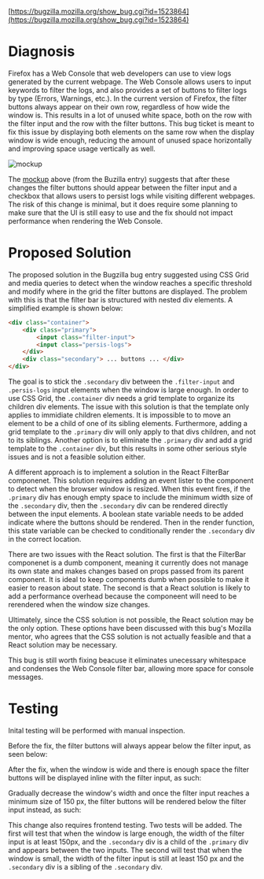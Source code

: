 [https://bugzilla.mozilla.org/show_bug.cgi?id=1523864](https://bugzilla.mozilla.org/show_bug.cgi?id=1523864)

# Diagnosis

Firefox has a Web Console that web developers can use to view logs generated by the current webpage. The Web Console allows users to input keywords to filter the logs, and also provides a set of buttons to filter logs by type (Errors, Warnings, etc.). In the current version of Firefox, the filter buttons always appear on their own row, regardless of how wide the window is. This results in a lot of unused white space, both on the row with the filter input and the row with the filter buttons. This bug ticket is meant to fix this issue by displaying both elements on the same row when the display window is wide enough, reducing the amount of unused space horizontally and improving space usage vertically as well.

![mockup](https://bugzilla.mozilla.org/attachment.cgi?id=9042395)

The [mockup](https://bugzilla.mozilla.org/attachment.cgi?id=9042395) above (from the Buzilla entry) suggests that after these changes the filter buttons should appear between the filter input and a checkbox that allows users to persist logs while visiting different webpages. The risk of this change is minimal, but it does require some planning to make sure that the UI is still easy to use and the fix should not impact performance when rendering the Web Console.


# Proposed Solution

The proposed solution in the Bugzilla bug entry suggested using CSS Grid and media queries to detect when the window reaches a specific threshold and modify where in the grid the filter buttons are displayed. The problem with this is that the filter bar is structured with nested div elements. A simplified example is shown below:

```HTML
<div class="container">
    <div class="primary">
        <input class="filter-input">
        <input class="persis-logs">
    </div>
    <div class="secondary"> ... buttons ... </div>
</div>
```

The goal is to stick the `.secondary` div between the `.filter-input` and `.persis-logs` input elements when the window is large enough. In order to use CSS Grid, the `.container` div needs a grid template to organize its children div elements. The issue with this solution is that the template only applies to immidiate children elements. It is impossible to to move an element to be a child of one of its sibling elements. Furthermore, adding a grid template to the `.primary` div will only apply to that divs children, and not to its siblings. Another option is to eliminate the `.primary` div and add a grid template to the `.container` div, but this results in some other serious style issues and is not a feasible solution either.

A different approach is to implement a solution in the React FilterBar componenet. This solution requires adding an event lister to the component to detect when the browser window is resized. When this event fires, if the `.primary` div has enough empty space to include the minimum width size of the `.secondary` div, then the `.secondary` div can be rendered directly between the input elements. A boolean state variable needs to be added indicate where the buttons should be rendered. Then in the render function, this state variable can be checked to conditionally render the `.secondary` div in the correct location.

There are two issues with the React solution. The first is that the FilterBar componenet is a dumb component, meaning it currently does not manage its own state and makes changes based on props passed from its parent component. It is ideal to keep components dumb when possible to make it easier to reason about state. The second is that a React solution is likely to add a performance overhead because the componeent will need to be rerendered when the window size changes.

Ultimately, since the CSS solution is not possible, the React solution may be the only option. These options have been discussed with this bug's Mozilla mentor, who agrees that the CSS solution is not actually feasible and that a React solution may be necessary.

This bug is still worth fixing beacuse it eliminates unecessary whitespace and condenses the Web Console filter bar, allowing more space for console messages.

# Testing

Inital testing will be performed with manual inspection.

Before the fix, the filter buttons will always appear below the filter input, as seen below:

After the fix, when the window is wide and there is enough space the filter buttons will be displayed inline with the filter input, as such:

Gradually decrease the window's width and once the filter input reaches a minimum size of 150 px, the filter buttons will be rendered below the filter input instead, as such:

This change also requires frontend testing. Two tests will be added. The first will test that when the window is large enough, the width of the filter input is at least 150px, and the `.secondary` div is a child of the `.primary` div and appears between the two inputs. The second will test that when the window is small, the width of the filter input is still at least 150 px and the `.secondary` div is a sibling of the `.secondary` div.
